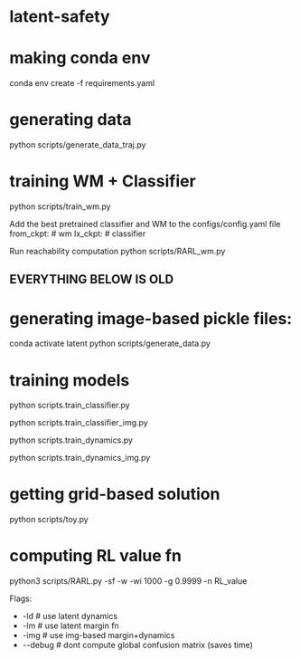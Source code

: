 # latent-safety

# making conda env
conda env create -f requirements.yaml


# generating data
python scripts/generate_data_traj.py

# training WM + Classifier
python scripts/train_wm.py


Add the best pretrained classifier and WM to the configs/config.yaml file
from_ckpt: # wm
lx_ckpt: # classifier


Run reachability computation
python scripts/RARL_wm.py


## EVERYTHING BELOW IS OLD
# generating image-based pickle files:
conda activate latent
python scripts/generate_data.py

# training models
python scripts.train_classifier.py

python scripts.train_classifier_img.py

python scripts.train_dynamics.py

python scripts.train_dynamics_img.py


# getting grid-based solution
python scripts/toy.py

# computing RL value fn
python3 scripts/RARL.py  -sf -w -wi 1000 -g 0.9999 -n RL_value 


Flags:
- -ld # use latent dynamics
- -lm # use latent margin fn
- -img # use img-based margin+dynamics
- --debug # dont compute global confusion matrix (saves time)
